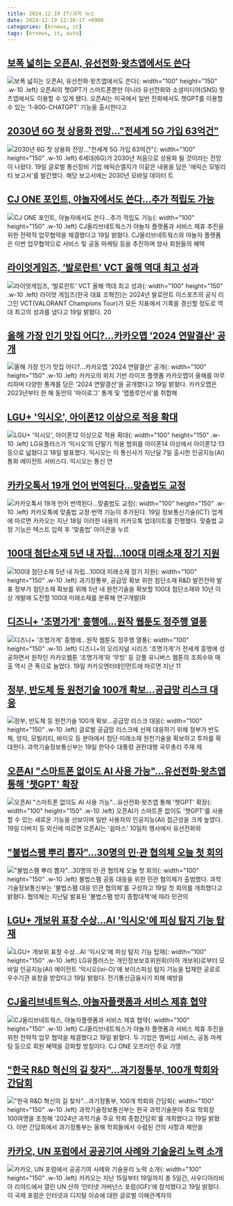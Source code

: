 ```yaml
---
title: 2024.12.19 IT/과학 뉴스
date: 2024-12-19 12:30:17 +0900
categories: [krnews, it]
tags: [krnews, it, auto]
---
```

## [보폭 넓히는 오픈AI, 유선전화·왓츠앱에서도 쓴다](https://n.news.naver.com/mnews/article/032/0003340305)

![보폭 넓히는 오픈AI, 유선전화·왓츠앱에서도 쓴다](https://mimgnews.pstatic.net/image/origin/032/2024/12/19/3340305.jpg?type=nf220_150){: width="100" height="150" .w-10 .left}
오픈AI의 챗GPT가 스마트폰뿐만 아니라 유선전화와 소셜미디어(SNS) 왓츠앱에서도 이용할 수 있게 됐다. 오픈AI는 미국에서 일반 전화에서도 챗GPT를 이용할 수 있는 ‘1-800-CHATGPT’ 기능을 출시한다고

## [2030년 6G 첫 상용화 전망…"전세계 5G 가입 63억건"](https://n.news.naver.com/mnews/article/015/0005072114)

![2030년 6G 첫 상용화 전망…"전세계 5G 가입 63억건"](https://mimgnews.pstatic.net/image/origin/015/2024/12/19/5072114.jpg?type=nf220_150){: width="100" height="150" .w-10 .left}
6세대(6G)가 2030년 처음으로 상용화 될 것이라는 전망이 나왔다. 19일 글로벌 통신장비 기업 에릭슨엘지가 이같은 내용을 담은 '에릭슨 모빌리티 보고서'를 발간했다. 해당 보고서에는 2030년 모바일 데이터 트

## [CJ ONE 포인트, 야놀자에서도 쓴다…추가 적립도 가능](https://n.news.naver.com/mnews/article/421/0007976206)

![CJ ONE 포인트, 야놀자에서도 쓴다…추가 적립도 가능](https://mimgnews.pstatic.net/image/origin/421/2024/12/19/7976206.jpg?type=nf220_150){: width="100" height="150" .w-10 .left}
CJ올리브네트웍스가 야놀자 플랫폼과 서비스 제휴 추진을 위한 전략적 업무협약을 체결했다고 19일 밝혔다. CJ올리브네트웍스와 야놀자 플랫폼은 이번 업무협약으로 서비스 및 공동 마케팅 등을 추진하며 양사 회원들의 혜택

## [라이엇게임즈, ‘발로란트’ VCT 올해 역대 최고 성과](https://n.news.naver.com/mnews/article/009/0005416232)

![라이엇게임즈, ‘발로란트’ VCT 올해 역대 최고 성과](https://mimgnews.pstatic.net/image/origin/009/2024/12/19/5416232.jpg?type=nf220_150){: width="100" height="150" .w-10 .left}
라이엇 게임즈(한국 대표 조혁진)는 2024년 발로란트 이스포츠의 공식 리그인 VCT(VALORANT Champions Tour)가 모든 지표에서 기록을 경신할 정도로 역대 최고의 성과를 냈다고 19일 밝혔다. 20

## [올해 가장 인기 맛집 어디?…카카오맵 '2024 연말결산' 공개](https://n.news.naver.com/mnews/article/008/0005130887)

![올해 가장 인기 맛집 어디?…카카오맵 '2024 연말결산' 공개](https://mimgnews.pstatic.net/image/origin/008/2024/12/19/5130887.jpg?type=nf220_150){: width="100" height="150" .w-10 .left}
카카오의 위치 기반 라이프 플랫폼 카카오맵이 올해를 마무리하며 다양한 통계를 담은 '2024 연말결산'을 공개했다고 19일 밝혔다. 카카오맵은 2023년부터 한 해 동안의 '마이로그' 통계 및 '맵플루언서'를 취합해

## [LGU+ '익시오', 아이폰12 이상으로 적용 확대](https://n.news.naver.com/mnews/article/015/0005071727)

![LGU+ '익시오', 아이폰12 이상으로 적용 확대](https://mimgnews.pstatic.net/image/origin/015/2024/12/18/5071727.jpg?type=nf220_150){: width="100" height="150" .w-10 .left}
LG유플러스가 ‘익시오’의 단말기 적용 범위를 아이폰14 이상에서 아이폰12·13 등으로 넓혔다고 18일 발표했다. 익시오는 이 통신사가 지난달 7일 출시한 인공지능(AI) 통화 에이전트 서비스다. 익시오는 통신 연

## [카카오톡서 19개 언어 번역된다…맞춤법도 교정](https://n.news.naver.com/mnews/article/001/0015115342)

![카카오톡서 19개 언어 번역된다…맞춤법도 교정](https://mimgnews.pstatic.net/image/origin/001/2024/12/19/15115342.jpg?type=nf220_150){: width="100" height="150" .w-10 .left}
카카오톡에 맞춤법 교정·번역 기능이 추가된다. 19일 정보통신기술(ICT) 업계에 따르면 카카오는 지난 18일 이러한 내용의 카카오톡 업데이트를 진행했다. 맞춤법 교정 기능은 텍스트 입력 후 '맞춤법' 아이콘을 누르

## [100대 첨단소재 5년 내 자립…100대 미래소재 장기 지원](https://n.news.naver.com/mnews/article/001/0015115648)

![100대 첨단소재 5년 내 자립…100대 미래소재 장기 지원](https://mimgnews.pstatic.net/image/origin/001/2024/12/19/15115648.jpg?type=nf220_150){: width="100" height="150" .w-10 .left}
과기정통부, 공급망 확보 위한 첨단소재 R&D 발전전략 발표 정부가 첨단소재 확보를 위해 5년 내 원천기술을 확보할 100대 첨단소재와 10년 이상 개발에 도전할 100대 미래소재를 분류해 연구개발(R

## [디즈니+ '조명가게' 흥행에...원작 웹툰도 정주행 열풍](https://n.news.naver.com/mnews/article/014/0005284635)

![디즈니+ '조명가게' 흥행에...원작 웹툰도 정주행 열풍](https://mimgnews.pstatic.net/image/origin/014/2024/12/19/5284635.jpg?type=nf220_150){: width="100" height="150" .w-10 .left}
디즈니+의 오리지널 시리즈 ‘조명가게’가 전세계 흥행에 성공하면서 원작인 카카오웹툰 ‘조명가게’와 ‘무빙’ 등 강풀 유니버스 웹툰의 조회수와 매출 역시 큰 폭으로 늘었다. 19일 카카오엔터테인먼트에 따르면 지난 11

## [정부, 반도체 등 원천기술 100개 확보…공급망 리스크 대응](https://n.news.naver.com/mnews/article/018/0005909720)

![정부, 반도체 등 원천기술 100개 확보…공급망 리스크 대응](https://mimgnews.pstatic.net/image/origin/018/2024/12/19/5909720.jpg?type=nf220_150){: width="100" height="150" .w-10 .left}
글로벌 공급망 리스크에 선제 대응하기 위해 정부가 반도체, 양자, 모빌리티, 바이오 등 분야에서 첨단·미래소재 원천기술을 확보하고 투자를 확대한다. 과학기술정보통신부는 19일 한덕수 대통령 권한대행 국무총리 주재 제

## [오픈AI "스마트폰 없이도 AI 사용 가능"…유선전화·왓츠앱 통해 '챗GPT' 확장](https://n.news.naver.com/mnews/article/092/0002357040)

![오픈AI "스마트폰 없이도 AI 사용 가능"…유선전화·왓츠앱 통해 '챗GPT' 확장](https://mimgnews.pstatic.net/image/origin/092/2024/12/19/2357040.jpg?type=nf220_150){: width="100" height="150" .w-10 .left}
오픈AI가 스마트폰 없이도 '챗GPT'를 사용할 수 있는 새로운 기능을 선보이며 일반 사용자의 인공지능(AI) 접근성을 크게 높였다. 19일 더버지 등 외신에 따르면 오픈AI는 '쉽마스' 10일차 행사에서 유선전화와

## ["불법스팸 뿌리 뽑자"…30명의 민·관 협의체 오늘 첫 회의](https://n.news.naver.com/mnews/article/277/0005520251)

!["불법스팸 뿌리 뽑자"…30명의 민·관 협의체 오늘 첫 회의](https://mimgnews.pstatic.net/image/origin/277/2024/12/19/5520251.jpg?type=nf220_150){: width="100" height="150" .w-10 .left}
불법스팸 공동 대응을 위한 민관 협의체가 출범했다. 과학기술정보통신부는 '불법스팸 대응 민관 협의체'를 구성하고 19일 첫 회의를 개최했다고 밝혔다. 협의체는 지난달 발표된 '불법스팸 방지 종합대책'에 따라 민관의

## [LGU+ 개보위 표창 수상…AI '익시오'에 피싱 탐지 기능 탑재](https://n.news.naver.com/mnews/article/277/0005520100)

![LGU+ 개보위 표창 수상…AI '익시오'에 피싱 탐지 기능 탑재](https://mimgnews.pstatic.net/image/origin/277/2024/12/19/5520100.jpg?type=nf220_150){: width="100" height="150" .w-10 .left}
LG유플러스는 개인정보보호위원회(이하 개보위)로부터 모바일 인공지능(AI) 에이전트 '익시오(ixi-O)'에 보이스피싱 탐지 기능을 탑재한 공로로 우수기관 표창을 받았다고 19일 밝혔다. 전기통신금융사기 피해 예방을

## [CJ올리브네트웍스, 야놀자플랫폼과 서비스 제휴 협약](https://n.news.naver.com/mnews/article/001/0015114790)

![CJ올리브네트웍스, 야놀자플랫폼과 서비스 제휴 협약](https://mimgnews.pstatic.net/image/origin/001/2024/12/19/15114790.jpg?type=nf220_150){: width="100" height="150" .w-10 .left}
CJ올리브네트웍스가 야놀자 플랫폼과 서비스 제휴 추진을 위한 전략적 업무 협약을 체결했다고 19일 밝혔다. 두 기업은 멤버십 서비스, 공동 마케팅 등으로 회원 혜택을 강화할 방침이다. CJ ONE 오프라인 주요 가맹

## ["한국 R&D 혁신의 길 찾자"…과기정통부, 100개 학회와 간담회](https://n.news.naver.com/mnews/article/421/0007976618)

!["한국 R&D 혁신의 길 찾자"…과기정통부, 100개 학회와 간담회](https://mimgnews.pstatic.net/image/origin/421/2024/12/19/7976618.jpg?type=nf220_150){: width="100" height="150" .w-10 .left}
과학기술정보통신부는 한국 과학기술분야 주요 학회장 100여명을 초청해 '2024년 과학기술 주요 학회 종합간담회'를 개최했다고 19일 밝혔다. 이번 간담회에서 과기정통부는 올해 학회들에서 수렴된 건의 사항과 제안을

## [카카오, UN 포럼에서 공공기여 사례와 기술윤리 노력 소개](https://n.news.naver.com/mnews/article/366/0001041287)

![카카오, UN 포럼에서 공공기여 사례와 기술윤리 노력 소개](https://mimgnews.pstatic.net/image/origin/366/2024/12/19/1041287.jpg?type=nf220_150){: width="100" height="150" .w-10 .left}
카카오는 지난 15일부터 19일까지 총 5일간, 사우디아라비아 리야드에서 열린 UN 산하 ‘인터넷 거버넌스 포럼(IGF)’에 참석했다고 19일 밝혔다. 이 국제 포럼은 인터넷과 디지털 이슈에 대한 글로벌 이해관계자의

